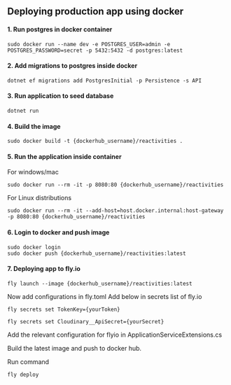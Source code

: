 ## Deploying production app using docker 

#### 1. Run postgres in docker container
```
sudo docker run --name dev -e POSTGRES_USER=admin -e POSTGRES_PASSWORD=secret -p 5432:5432 -d postgres:latest
```

#### 2. Add migrations to postgres inside docker
``` 
dotnet ef migrations add PostgresInitial -p Persistence -s API
```

#### 3. Run application to seed database
``` 
dotnet run 
```

#### 4. Build the image
```
sudo docker build -t {dockerhub_username}/reactivities .
```

#### 5. Run the application inside container
For windows/mac
```
sudo docker run --rm -it -p 8080:80 {dockerhub_username}/reactivities
```
For Linux distributions
```
sudo docker run --rm -it --add-host=host.docker.internal:host-gateway -p 8080:80 {dockerhub_username}/reactivities 
```

#### 6. Login to docker and push image
```
sudo docker login
sudo docker push {dockerhub_username}/reactivities:latest
```

#### 7. Deploying app to fly.io
```
fly launch --image {dockerhub_username}/reactivities:latest
```

Now add configurations in fly.toml
Add below in secrets list of fly.io
```
fly secrets set TokenKey={yourToken}
```
```
fly secrets set Cloudinary__ApiSecret={yourSecret}
```

Add the relevant configuration for flyio in ApplicationServiceExtensions.cs

Build the latest image and push to docker hub.

Run command
```
fly deploy
```
